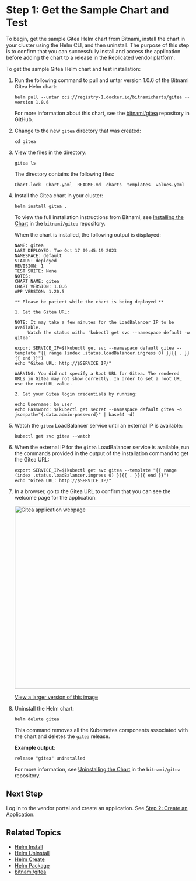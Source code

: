 # Step 1: Get the Sample Chart and Test

To begin, get the sample Gitea Helm chart from Bitnami, install the chart in your cluster using the Helm CLI, and then uninstall. The purpose of this step is to confirm that you can successfully install and access the application before adding the chart to a release in the Replicated vendor platform.

To get the sample Gitea Helm chart and test installation:

1. Run the following command to pull and untar version 1.0.6 of the Bitnami Gitea Helm chart:

   ```
   helm pull --untar oci://registry-1.docker.io/bitnamicharts/gitea --version 1.0.6
   ```
   For more information about this chart, see the [bitnami/gitea](https://github.com/bitnami/charts/tree/main/bitnami/gitea) repository in GitHub.

1. Change to the new `gitea` directory that was created:
   ```
   cd gitea
   ```
1. View the files in the directory:   
   ```
   gitea ls
   ```
   The directory contains the following files:
   ```
   Chart.lock  Chart.yaml  README.md  charts  templates  values.yaml
   ```
1. Install the Gitea chart in your cluster:

   ```
   helm install gitea .
   ```
   To view the full installation instructions from Bitnami, see [Installing the Chart](https://github.com/bitnami/charts/blob/main/bitnami/gitea/README.md#installing-the-chart) in the `bitnami/gitea` repository.

   When the chart is installed, the following output is displayed:

   ```
   NAME: gitea
   LAST DEPLOYED: Tue Oct 17 09:45:19 2023
   NAMESPACE: default
   STATUS: deployed
   REVISION: 1
   TEST SUITE: None
   NOTES:
   CHART NAME: gitea
   CHART VERSION: 1.0.6
   APP VERSION: 1.20.5

   ** Please be patient while the chart is being deployed **

   1. Get the Gitea URL:

   NOTE: It may take a few minutes for the LoadBalancer IP to be available.
        Watch the status with: 'kubectl get svc --namespace default -w gitea'

   export SERVICE_IP=$(kubectl get svc --namespace default gitea --template "{{ range (index .status.loadBalancer.ingress 0) }}{{ . }}{{ end }}")
   echo "Gitea URL: http://$SERVICE_IP/"

   WARNING: You did not specify a Root URL for Gitea. The rendered URLs in Gitea may not show correctly. In order to set a root URL use the rootURL value.

   2. Get your Gitea login credentials by running:

   echo Username: bn_user
   echo Password: $(kubectl get secret --namespace default gitea -o jsonpath="{.data.admin-password}" | base64 -d)
   ```

1. Watch the `gitea` LoadBalancer service until an external IP is available:

   ```
   kubectl get svc gitea --watch
   ```

1. When the external IP for the `gitea` LoadBalancer service is available, run the commands provided in the output of the installation command to get the Gitea URL:

   ```
   export SERVICE_IP=$(kubectl get svc gitea --template "{{ range (index .status.loadBalancer.ingress 0) }}{{ . }}{{ end }}")
   echo "Gitea URL: http://$SERVICE_IP/"
   ```

1. In a browser, go to the Gitea URL to confirm that you can see the welcome page for the application:

   <img alt="Gitea application webpage" src="/images/gitea-app.png" width="500px"/>

   [View a larger version of this image](/images/gitea-app.png)

1. Uninstall the Helm chart:

   ```
   helm delete gitea
   ```
   This command removes all the Kubernetes components associated with the chart and deletes the `gitea` release.

   **Example output**:
   ```
   release "gitea" uninstalled
   ```
   For more information, see [Uninstalling the Chart](https://github.com/bitnami/charts/blob/main/bitnami/gitea/README.md#uninstalling-the-chart) in the `bitnami/gitea` repository.

## Next Step

Log in to the vendor portal and create an application. See [Step 2: Create an Application](tutorial-kots-helm-create-app).

## Related Topics

* [Helm Install](https://helm.sh/docs/helm/helm_install/)
* [Helm Uninstall](https://helm.sh/docs/helm/helm_uninstall/)
* [Helm Create](https://helm.sh/docs/helm/helm_create/)
* [Helm Package](https://helm.sh/docs/helm/helm_package/)
* [bitnami/gitea](https://github.com/bitnami/charts/blob/main/bitnami/gitea)